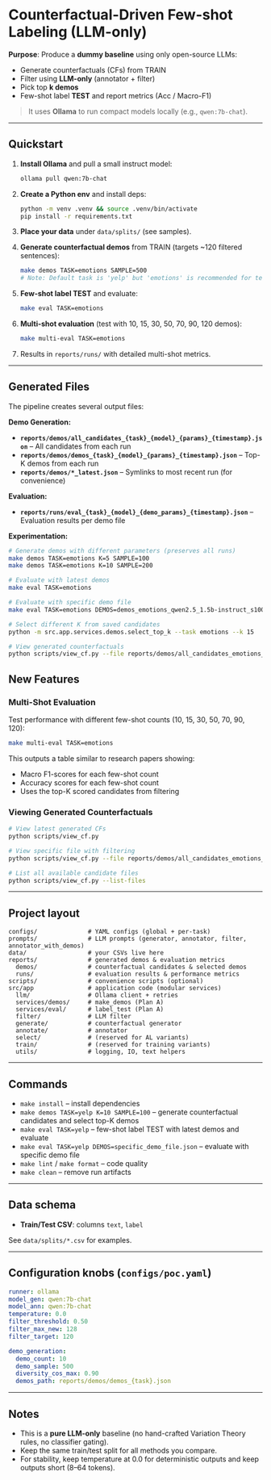 # Counterfactual-Driven Few-shot Labeling (LLM-only)

**Purpose**: Produce a **dummy baseline** using only open-source LLMs:
- Generate counterfactuals (CFs) from TRAIN
- Filter using **LLM-only** (annotator + filter)
- Pick top **k demos**
- Few-shot label **TEST** and report metrics (Acc / Macro-F1)

> It uses **Ollama** to run compact models locally (e.g., `qwen:7b-chat`).

---

## Quickstart

1) **Install Ollama** and pull a small instruct model:
   ```bash
   ollama pull qwen:7b-chat
   ```

2) **Create a Python env** and install deps:
   ```bash
   python -m venv .venv && source .venv/bin/activate
   pip install -r requirements.txt
   ```

3) **Place your data** under `data/splits/` (see samples).

4) **Generate counterfactual demos** from TRAIN (targets ~120 filtered sentences):
   ```bash
   make demos TASK=emotions SAMPLE=500
   # Note: Default task is 'yelp' but 'emotions' is recommended for testing
   ```

5) **Few-shot label TEST** and evaluate:
   ```bash
   make eval TASK=emotions
   ```

6) **Multi-shot evaluation** (test with 10, 15, 30, 50, 70, 90, 120 demos):
   ```bash
   make multi-eval TASK=emotions
   ```

7) Results in `reports/runs/` with detailed multi-shot metrics.

---

## Generated Files

The pipeline creates several output files:

**Demo Generation:**
- **`reports/demos/all_candidates_{task}_{model}_{params}_{timestamp}.json`** – All candidates from each run
- **`reports/demos/demos_{task}_{model}_{params}_{timestamp}.json`** – Top-K demos from each run
- **`reports/demos/*_latest.json`** – Symlinks to most recent run (for convenience)

**Evaluation:**
- **`reports/runs/eval_{task}_{model}_{demo_params}_{timestamp}.json`** – Evaluation results per demo file

**Experimentation:**
```bash
# Generate demos with different parameters (preserves all runs)
make demos TASK=emotions K=5 SAMPLE=100
make demos TASK=emotions K=10 SAMPLE=200

# Evaluate with latest demos
make eval TASK=emotions

# Evaluate with specific demo file  
make eval TASK=emotions DEMOS=demos_emotions_qwen2.5_1.5b-instruct_s100_k5_20250928_123456.json

# Select different K from saved candidates
python -m src.app.services.demos.select_top_k --task emotions --k 15

# View generated counterfactuals
python scripts/view_cf.py --file reports/demos/all_candidates_emotions_latest.json --limit 5
```

## New Features

### Multi-Shot Evaluation
Test performance with different few-shot counts (10, 15, 30, 50, 70, 90, 120):
```bash
make multi-eval TASK=emotions
```

This outputs a table similar to research papers showing:
- Macro F1-scores for each few-shot count
- Accuracy scores for each few-shot count
- Uses the top-K scored candidates from filtering

### Viewing Generated Counterfactuals
```bash
# View latest generated CFs
python scripts/view_cf.py

# View specific file with filtering
python scripts/view_cf.py --file reports/demos/all_candidates_emotions_qwen_7b-chat*.json --min-score 0.8 --limit 10

# List all available candidate files
python scripts/view_cf.py --list-files
```

---

## Project layout
```
configs/              # YAML configs (global + per-task)
prompts/              # LLM prompts (generator, annotator, filter, annotator_with_demos)
data/                 # your CSVs live here
reports/              # generated demos & evaluation metrics
  demos/              # counterfactual candidates & selected demos  
  runs/               # evaluation results & performance metrics
scripts/              # convenience scripts (optional)
src/app               # application code (modular services)
  llm/                # Ollama client + retries
  services/demos/     # make_demos (Plan A)
  services/eval/      # label_test (Plan A)
  filter/             # LLM filter
  generate/           # counterfactual generator
  annotate/           # annotator
  select/             # (reserved for AL variants)
  train/              # (reserved for training variants)
  utils/              # logging, IO, text helpers
```

---

## Commands

- `make install` – install dependencies
- `make demos TASK=yelp K=10 SAMPLE=100` – generate counterfactual candidates and select top-K demos
- `make eval TASK=yelp` – few-shot label TEST with latest demos and evaluate
- `make eval TASK=yelp DEMOS=specific_demo_file.json` – evaluate with specific demo file
- `make lint` / `make format` – code quality
- `make clean` – remove run artifacts

---

## Data schema

- **Train/Test CSV**: columns `text`, `label`

See `data/splits/*.csv` for examples.

---

## Configuration knobs (`configs/poc.yaml`)

```yaml
runner: ollama
model_gen: qwen:7b-chat
model_ann: qwen:7b-chat
temperature: 0.0
filter_threshold: 0.50
filter_max_new: 128
filter_target: 120

demo_generation:
  demo_count: 10
  demo_sample: 500
  diversity_cos_max: 0.90
  demos_path: reports/demos/demos_{task}.json
```

---

## Notes

- This is a **pure LLM-only** baseline (no hand-crafted Variation Theory rules, no classifier gating).
- Keep the same train/test split for all methods you compare.
- For stability, keep temperature at 0.0 for deterministic outputs and keep outputs short (8–64 tokens).

